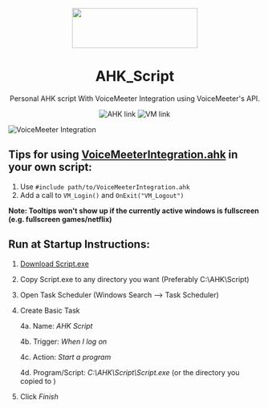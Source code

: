 <p align="center">
  <img width="250" height="80" align="center" src="https://www.autohotkey.com/assets/images/ahk-logo-no-text241x78-160.png">
</p>
<h1 align="center">
  AHK_Script
</h1>
<p align="center">
  Personal AHK script With VoiceMeeter Integration using <a style="text-decoration:none" href="https://www.vb-audio.com/Services/developers.htm">VoiceMeeter's API</a>.
</p>
<p align="center">
  <a style="text-decoration:none" href="https://autohotkey.com">
    <img src="https://img.shields.io/badge/AutoHotkey-1.1.30.03-4DB057.svg" alt="AHK link" />
  </a>
  <a style="text-decoration:none" href="https://www.vb-audio.com/Voicemeeter/banana.htm">
   <img src="https://img.shields.io/badge/VoiceMeeter-Banana-FF4427.svg" alt="VM link" />
  </a>
</p>

![VoiceMeeter Integration](https://j.gifs.com/2x2J4A.gif)
## Tips for using [VoiceMeeterIntegration.ahk](../master/Script/Lib/VoiceMeeterIntegration.ahk) in your own script:
1. Use `#include path/to/VoiceMeeterIntegration.ahk`
2. Add a call to `VM_Login()` and `OnExit("VM_Logout")`

**Note: Tooltips won't show up if the currently active windows is fullscreen (e.g. fullscreen games/netflix)**

## Run at Startup Instructions: 
1. [Download Script.exe](https://github.com/SaifAqqad/AHK_Script/releases/latest/download/Script.exe)
2. Copy Script.exe to any directory you want (Preferably C:\AHK\Script)
3. Open Task Scheduler (Windows Search --> Task Scheduler) 
4. Create Basic Task

    4a. Name: *AHK Script*
    
    4b. Trigger: *When I log on*
    
    4c. Action: *Start a program*
    
    4d. Program/Script: *C:\AHK\Script\Script.exe* (or the directory you copied to )
    
5. Click *Finish*
